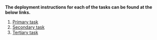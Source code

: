 **The deployment instructions for each of the tasks can be found at the below links.**

1. [Primary task](./trocr/README.md#deployment-instructions)
2. [Secondary task](./Secondary%20Task/README.md)
3. [Tertiary task](./Tertiary_Task/README.md)
